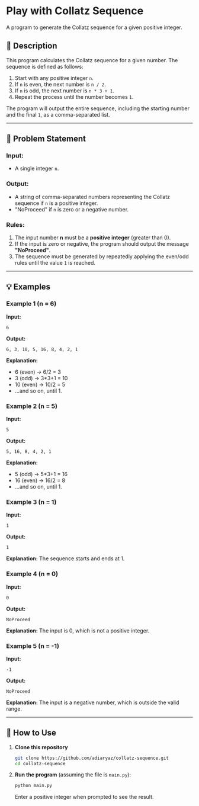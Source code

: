 # Play with Collatz Sequence

A program to generate the Collatz sequence for a given positive integer.

## 📝 Description

This program calculates the Collatz sequence for a given number. The sequence is defined as follows:

1.  Start with any positive integer `n`.
2.  If `n` is even, the next number is `n / 2`.
3.  If `n` is odd, the next number is `n * 3 + 1`.
4.  Repeat the process until the number becomes `1`.

The program will output the entire sequence, including the starting number and the final `1`, as a comma-separated list.

-----

## 🎯 Problem Statement

### Input:

  * A single integer `n`.

### Output:

  * A string of comma-separated numbers representing the Collatz sequence if `n` is a positive integer.
  * "NoProceed" if `n` is zero or a negative number.

### Rules:

1.  The input number **n** must be a **positive integer** (greater than 0).
2.  If the input is zero or negative, the program should output the message **"NoProceed"**.
3.  The sequence must be generated by repeatedly applying the even/odd rules until the value `1` is reached.

-----

## 💡 Examples

### Example 1 (n = 6)

**Input:**

```
6
```

**Output:**

```
6, 3, 10, 5, 16, 8, 4, 2, 1
```

**Explanation:**

  * 6 (even) -\> 6/2 = 3
  * 3 (odd) -\> 3\*3+1 = 10
  * 10 (even) -\> 10/2 = 5
  * ...and so on, until 1.

### Example 2 (n = 5)

**Input:**

```
5
```

**Output:**

```
5, 16, 8, 4, 2, 1
```

**Explanation:**

  * 5 (odd) -\> 5\*3+1 = 16
  * 16 (even) -\> 16/2 = 8
  * ...and so on, until 1.

### Example 3 (n = 1)

**Input:**

```
1
```

**Output:**

```
1
```

**Explanation:** The sequence starts and ends at 1.

### Example 4 (n = 0)

**Input:**

```
0
```

**Output:**

```
NoProceed
```

**Explanation:** The input is 0, which is not a positive integer.

### Example 5 (n = -1)

**Input:**

```
-1
```

**Output:**

```
NoProceed
```

**Explanation:** The input is a negative number, which is outside the valid range.

-----

## 🚀 How to Use

1.  **Clone this repository**

    ```bash
    git clone https://github.com/adiaryaz/collatz-sequence.git
    cd collatz-sequence
    ```

2.  **Run the program** (assuming the file is `main.py`):

    ```bash
    python main.py
    ```

    Enter a positive integer when prompted to see the result.
